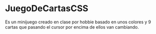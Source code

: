 # JuegoDeCartasCSS
Es un minijuego creado en clase por hobbie basado en unos colores y 9 cartas que pasando el cursor por encima de ellos van cambiando.
